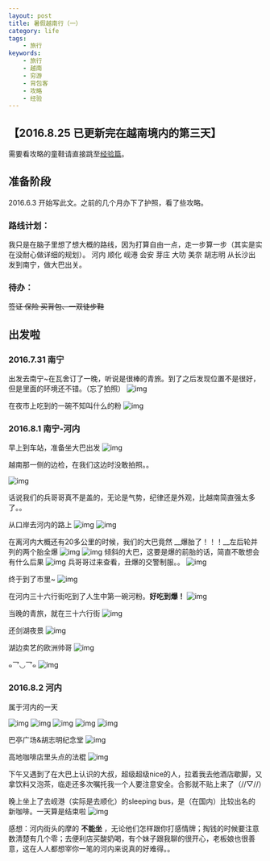 ```yaml
---
layout: post
title: 暑假越南行（一）
category: life
tags:
    - 旅行
keywords:
    - 旅行
    - 越南
    - 穷游
    - 背包客
    - 攻略
    - 经验
---
```


## 【2016.8.25 已更新完在越南境内的第三天】

需要看攻略的童鞋请直接跳至[经验篇](http://www.upwzr.com/2016/09/02/vietnam-experience/)。

## 准备阶段

2016.6.3 开始写此文。之前的几个月办下了护照，看了些攻略。

### 路线计划：

我只是在脑子里想了想大概的路线，因为打算自由一点，走一步算一步（其实是实在没耐心做详细的规划）。
河内 顺化 岘港 会安 芽庄 大叻 美奈 胡志明
从长沙出发到南宁，做大巴出关。

<!-- more -->

### 待办：

~~签证 保险 买背包、一双徒步鞋~~

## 出发啦

### 2016.7.31 南宁

出发去南宁~在瓦舍订了一晚，听说是很棒的青旅。到了之后发现位置不是很好，但是里面的环境还不错。（忘了拍照）
![img](http://7xi8b3.com1.z0.glb.clouddn.com/blog/vietnamIMG_20160731_205641.jpg)

在夜市上吃到的一碗不知叫什么的粉
![img](http://7xi8b3.com1.z0.glb.clouddn.com/blog/vietnamIMG_20160731_222154.jpg)

### 2016.8.1 南宁-河内

早上到车站，准备坐大巴出发
![img](http://7xi8b3.com1.z0.glb.clouddn.com/blog/vietnamIMG_20160801_080821.jpg)

越南那一侧的边检，在我们这边时没敢拍照。。

![img](http://7xi8b3.com1.z0.glb.clouddn.com/blog/vietnamIMG_20160801_112540.jpg)

话说我们的兵哥哥真不是盖的，无论是气势，纪律还是外观，比越南简直强太多了。。

从口岸去河内的路上
![img](http://7xi8b3.com1.z0.glb.clouddn.com/blog/vietnamIMG_20160801_112548.jpg)
![img](http://7xi8b3.com1.z0.glb.clouddn.com/IMG_20160801_145519.jpg)

在离河内大概还有20多公里的时候，我们的大巴竟然 __爆胎了！！！__左后轮并列的两个胎全爆
![img](http://7xi8b3.com1.z0.glb.clouddn.com/blog/vietnamIMG_20160801_153814.jpg)
![img](http://7xi8b3.com1.z0.glb.clouddn.com/blog/vietnamIMG_20160801_153902.jpg)
倾斜的大巴，这要是爆的前胎的话，简直不敢想会有什么后果
![img](http://7xi8b3.com1.z0.glb.clouddn.com/blog/vietnamIMG_20160801_154148.jpg)
兵哥哥过来查看，丑爆的交警制服。。
![img](http://7xi8b3.com1.z0.glb.clouddn.com/blog/vietnamIMG_20160801_154412.jpg)

终于到了市里~
![img](http://7xi8b3.com1.z0.glb.clouddn.com/blog/vietnamIMG_20160801_175203.jpg)

在河内三十六行街吃到了人生中第一碗河粉。__好吃到爆！__
![img](http://7xi8b3.com1.z0.glb.clouddn.com/blog/vietnamIMG_20160801_192308.jpg)

当晚的青旅，就在三十六行街
![img](http://7xi8b3.com1.z0.glb.clouddn.com/blog/vietnamIMG_20160801_195540.jpg)

还剑湖夜景
![img](http://7xi8b3.com1.z0.glb.clouddn.com/blog/vietnamIMG_20160801_200800.jpg)

湖边卖艺的欧洲帅哥
![img](http://7xi8b3.com1.z0.glb.clouddn.com/blog/vietnamIMG_20160801_201847.jpg)

๑乛◡乛๑
![img](http://7xi8b3.com1.z0.glb.clouddn.com/blog/vietnamIMG_20160801_203526.jpg)

### 2016.8.2 河内

属于河内的一天

![img](http://7xi8b3.com1.z0.glb.clouddn.com/blog/vietnamIMG_20160802_112209.jpg)
![img](http://7xi8b3.com1.z0.glb.clouddn.com/blog/vietnamIMG_20160802_112617.jpg)
![img](http://7xi8b3.com1.z0.glb.clouddn.com/blog/vietnamIMG_20160802_112954.jpg)
![img](http://7xi8b3.com1.z0.glb.clouddn.com/blog/vietnamIMG_20160802_113025.jpg)
![img](http://7xi8b3.com1.z0.glb.clouddn.com/blog/vietnamIMG_20160802_115419.jpg)

巴亭广场&胡志明纪念堂
![img](http://7xi8b3.com1.z0.glb.clouddn.com/blog/vietnamIMG_20160802_132245.jpg)

高地咖啡店里头点的法棍
![img](http://7xi8b3.com1.z0.glb.clouddn.com/blog/vietnamIMG_20160802_135556.jpg)

下午又遇到了在大巴上认识的大叔，超级超级nice的人，拉着我去他酒店歇脚，又拿饮料又泡茶，临走还多次嘱托我一个人要注意安全。合影就不贴上来了（//▽//）

晚上坐上了去岘港（实际是去顺化）的sleeping bus，是（在国内）比较出名的新咖啡。一天算是结束啦
![img](http://7xi8b3.com1.z0.glb.clouddn.com/blog/vietnamIMG_20160802_183318.jpg)

感想：河内街头的摩的 __不能坐__ ，无论他们怎样跟你打感情牌；掏钱的时候要注意数清楚有几个零；去便利店买酸奶喝，有个妹子跟我聊的很开心，老板娘也很善意，这在人人都想宰你一笔的河内来说真的好难得。。

